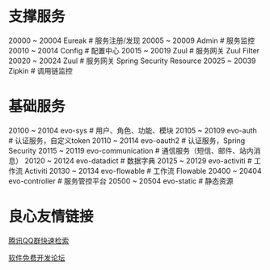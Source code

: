 # 支撑服务
20000 ~ 20004 Eureak # 服务注册/发现 
20005 ~ 20009 Admin # 服务监控 
20010 ~ 20014 Config # 配置中心 
20015 ~ 20019 Zuul # 服务网关 Zuul Filter 
20020 ~ 20024 Zuul # 服务网关 Spring Security Resource 
20025 ~ 20039 Zipkin # 调用链监控 
# 基础服务
20100 ~ 20104 evo-sys # 用户、角色、功能、模块 
20105 ~ 20109 evo-auth # 认证服务，自定义token 
20110 ~ 20114 evo-oauth2 # 认证服务，Spring Security 
20115 ~ 20119 evo-communication # 通信服务（短信、邮件、站内消息）
20120 ~ 20124 evo-datadict # 数据字典 
20125 ~ 20129 evo-activiti # 工作流 Activiti 
20130 ~ 20134 evo-flowable # 工作流 Flowable 
20400 ~ 20404 evo-controller # 服务管控平台 
20500 ~ 20504 evo-static # 静态资源 


 # 良心友情链接

[腾讯QQ群快速检索](http://u.720life.cn/s/8cf73f7c)

[软件免费开发论坛](http://u.720life.cn/s/bbb01dc0)